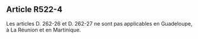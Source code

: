 ## Article R522-4

Les articles D. 262-26 et D. 262-27 ne sont pas applicables en Guadeloupe, à La Réunion et en Martinique.

